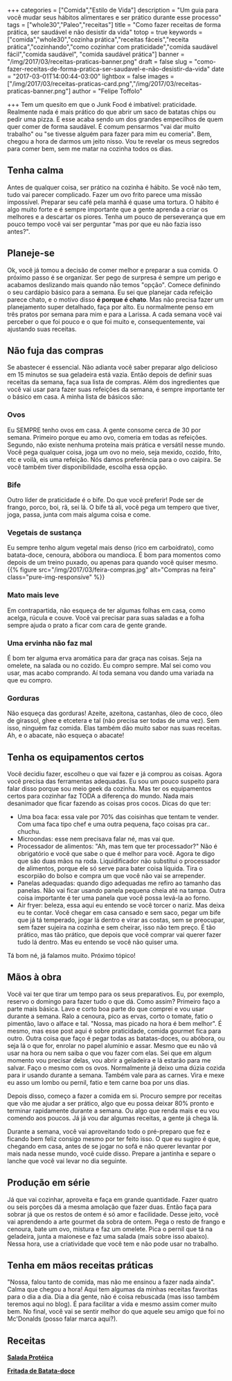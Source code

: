 +++
categories = ["Comida","Estilo de Vida"]
description = "Um guia para você mudar seus hábitos alimentares e ser prático durante esse processo"
tags = ["whole30","Paleo","receitas"]
title = "Como fazer receitas de forma prática, ser saudável e não desistir da vida"
totop = true
keywords = ["comida","whole30","cozinha prática","receitas fáceis","receita prática","cozinhando","como cozinhar com praticidade","comida saudável fácil","comida saudável", "comida saudável prática"]
banner = "/img/2017/03/receitas-praticas-banner.png"
draft = false
slug = "como-fazer-receitas-de-forma-pratica-ser-saudavel-e-não-desistir-da-vida"
date = "2017-03-01T14:00:44-03:00"
lightbox = false
images = ["/img/2017/03/receitas-praticas-card.png","/img/2017/03/receitas-praticas-banner.png"]
author = "Felipe Toffolo"

+++
Tem um quesito em que o Junk Food é imbatível: praticidade. Realmente nada é mais prático do que abrir um saco de batatas chips ou pedir uma pizza. E esse acaba sendo um dos grandes empecilhos de quem quer comer de forma saudável. É comum pensarmos "vai dar muito trabalho" ou "se tivesse alguém para fazer para mim eu comeria". Bem, chegou a hora de  darmos um jeito nisso. Vou te revelar os meus segredos para comer bem, sem me matar na cozinha todos os dias.

## Tenha calma
Antes de qualquer coisa, ser prático na cozinha é hábito. Se você não tem, tudo vai parecer complicado. Fazer um ovo frito parece uma missão impossível. Preparar seu café pela manhã é quase uma tortura. O hábito é algo muito forte e é sempre importante que a gente aprenda a criar os melhores e a descartar os piores. Tenha um pouco de perseverança que em pouco tempo você vai ser perguntar "mas por que eu não fazia isso antes?".
## Planeje-se
Ok, você já tomou a decisão de comer melhor e preparar a sua comida. O próximo passo é se organizar. Ser pego de surpresa é sempre um perigo e acabamos deslizando mais quando não temos "opção". Comece definindo o seu cardápio básico para a semana. Eu sei que planejar cada refeição parece chato, e o motivo disso **é porque é chato**. Mas não precisa fazer um planejamento super detalhado, faça por alto. Eu normalmente penso em três pratos por semana para mim e para a Larissa. A cada semana você vai perceber o que foi pouco e o que foi muito e, consequentemente, vai ajustando suas receitas.
## Não fuja das compras
Se abastecer é essencial. Não adianta você saber preparar algo delicioso em 15 minutos se sua geladeira está vazia.
Então depois de definir suas receitas da semana, faça sua lista de compras. Além dos ingredientes que você vai usar para fazer suas refeições da semana, é sempre importante ter o básico em casa. A minha lista de básicos são:

### Ovos
Eu SEMPRE tenho ovos em casa. A gente consome cerca de 30 por semana. Primeiro porque eu amo ovo, comeria em todas as refeições. Segundo, não existe nenhuma proteína mais prática e versátil nesse mundo. Você pega qualquer coisa, joga um ovo no meio, seja mexido, cozido, frito, etc e voilà, eis uma refeição. Nós damos preferência para o ovo caipira. Se você também tiver disponibilidade, escolha essa opção.
### Bife
Outro líder de praticidade é o bife. Do que você preferir! Pode ser de frango, porco, boi, rã, sei lá. O bife tá ali, você pega um tempero que tiver, joga, passa, junta com mais alguma coisa e come.
### Vegetais de sustança
Eu sempre tenho algum vegetal mais denso (rico em carboidrato), como batata-doce, cenoura, abóbora ou mandioca. É bom para momentos como depois de um treino puxado, ou apenas para quando você quiser mesmo.
{{% figure src="/img/2017/03/feira-compras.jpg" alt="Compras na feira" class="pure-img-responsive" %}}
### Mato mais leve
Em contrapartida, não esqueça de ter algumas folhas em casa, como acelga, rúcula e couve. Você vai precisar para suas saladas e a folha sempre ajuda o prato a ficar com cara de gente grande.
### Uma ervinha não faz mal
É bom ter alguma erva aromática para dar graça nas coisas. Seja na omelete, na salada ou no cozido.
Eu compro sempre. Mal sei como vou usar, mas acabo comprando. Aí toda semana vou dando uma variada na que eu compro.
### Gorduras
Não esqueça das gorduras! Azeite, azeitona, castanhas, óleo de coco, óleo de girassol, ghee e etcetera e tal (não precisa ser todas de uma vez). Sem isso, ninguém faz comida. Elas também dão muito sabor nas suas receitas. Ah, e o abacate, não esqueça o abacate!
## Tenha os equipamentos certos
Você decidiu fazer, escolheu o que vai fazer e já comprou as coisas. Agora você precisa das ferramentas adequadas. Eu sou um pouco suspeito para falar disso porque sou meio geek da cozinha. Mas ter os equipamentos certos para cozinhar faz TODA a diferença do mundo. Nada mais desanimador que ficar fazendo as coisas pros cocos. Dicas do que ter:

- Uma boa faca: essa vale por 70% das coisinhas que tentam te vender. Com uma faca tipo chef e uma outra pequena, faço coisas pra car.. chuchu.
- Microondas: esse nem precisava falar né, mas vai que.
- Processador de alimentos: "Ah, mas tem que ter processador?" Não é obrigatório e você que sabe o que é melhor para você. Agora te digo que são duas mãos na roda. Liquidificador não substitui o processador de alimentos, porque ele só serve para bater coisa líquida. Tira o escorpião do bolso e compra um que você não vai se arrepender.
- Panelas adequadas: quando digo adequadas me refiro ao tamanho das panelas. Não vai ficar usando panela pequena cheia até na tampa. Outra coisa importante é ter uma panela que você possa levá-la ao forno.
- Air fryer: beleza, essa aqui eu entendo se você torcer o nariz. Mas deixa eu te contar. Você chegar em casa cansado e sem saco, pegar um bife que já tá temperado, jogar lá dentro e virar as costas, sem se preocupar, sem fazer sujeira na cozinha e sem cheirar, isso não tem preço. É tão prático, mas tão prático, que depois que você comprar vai querer fazer tudo lá dentro. Mas eu entendo se você não quiser uma.

Tá bom né, já falamos muito. Próximo tópico!
## Mãos à obra
Você vai ter que tirar um tempo para os seus preparativos. Eu, por exemplo, reservo o domingo para fazer tudo o que dá. Como assim? Primeiro faço a parte mais básica. Lavo e corto boa parte do que comprei e vou usar durante a semana.
Ralo a cenoura, pico as ervas, corto o tomate, fatio o pimentão, lavo o alface e tal. "Nossa, mas picado na hora é bem melhor". É mesmo, mas esse post aqui é sobre praticidade, comida gourmet fica para outro. Outra coisa que faço é pegar todas as batatas-doces, ou abóbora, ou seja lá o que for, enrolar no papel alumínio e assar. Mesmo que eu não vá usar na hora ou nem saiba o que vou fazer com elas. Sei que em algum momento vou precisar delas, vou abrir a geladeira e lá estarão para me salvar. Faço o mesmo com os ovos. Normalmente já deixo uma dúzia cozida para ir usando durante a semana. Também vale para as carnes. Vira e mexe eu asso um lombo ou pernil, fatio e tem carne boa por uns dias.

Depois disso, começo a fazer a comida em si. Procuro sempre por receitas que vão me ajudar a ser prático, algo que eu possa deixar 80% pronto e terminar rapidamente durante a semana. Ou algo que renda mais e eu vou comendo aos poucos. Já já vou dar algumas receitas, a gente já chega lá.

Durante a semana, você vai aproveitando todo o pré-preparo que fez e ficando bem feliz consigo mesmo por ter feito isso. O que eu sugiro é que, chegando em casa, antes de se jogar no sofá e não querer levantar por mais nada nesse mundo, você cuide disso. Prepare a jantinha e separe o lanche que você vai levar no dia seguinte.
## Produção em série
Já que vai cozinhar, aproveita e faça em grande quantidade. Fazer quatro ou seis porções dá a mesma amolação que fazer duas. Então faça para sobrar já que os restos de ontem é só amor e facilidade. Desse jeito, você vai aprendendo a arte gourmet da sobra de ontem. Pega o resto de frango e cenoura, bate um ovo, mistura e faz um omelete. Pica o pernil que tá na geladeira, junta a maionese e faz uma salada (mais sobre isso abaixo). Nessa hora, use a criatividade que você tem e não pode usar no trabalho.
## Tenha em mãos receitas práticas
"Nossa, falou tanto de comida, mas não me ensinou a fazer nada ainda". Calma que chegou a hora! Aqui tem algumas da minhas receitas favoritas para o dia a dia. Dia a dia gente, não é coisa rebuscada (mas isso também teremos aqui no blog). É para facilitar a vida e mesmo assim comer muito bem. No final, você vai se sentir melhor do que aquele seu amigo que foi no Mc'Donalds (posso falar marca aqui?).
## Receitas
**[Salada Protéica][13d971cd]**

**[Fritada de Batata-doce][4c7dc9db]**

  [13d971cd]: /receita/salada_proteica_uma_refeicao_saudavel_que_voce_nao_pode_viver_sem/ "Salada Protéica"
  [4c7dc9db]: /receita/fritada_de_batata_doce_pratica_saudavel_versátil_deliciosa/ "Fritada de Batata-doce"
